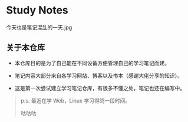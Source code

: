 # Study Notes

今天也是笔记混乱的一天.jpg

## 关于本仓库

- 本仓库目的是为了自己能在不同设备方便管理自己的学习笔记而建。

- 笔记内容大部分来自各学习网站、博客以及书本（感谢大佬分享的知识）。

- 这是第一次尝试建立学习笔记仓库，有很多不懂之处，笔记也还在编写中。

> p.s. 最近在学 Web，Linux 学习得鸽一段时间。
> 
> 咕咕咕
